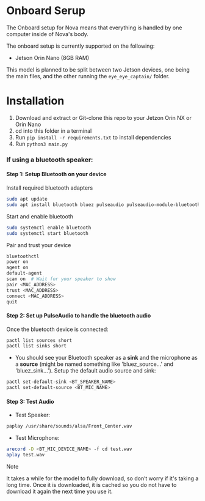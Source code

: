 # Onboard Serup
The Onboard setup for Nova means that everything is handled by one computer inside of Nova's body.

The onboard setup is currently supported on the following:
- Jetson Orin Nano (8GB RAM)

This model is planned to be split between two Jetson devices, one being the main files, and the other running the `eye_eye_captain/` folder.

# Installation

1. Download and extract or Git-clone this repo to your Jetzon Orin NX or Orin Nano
2. cd into this folder in a terminal
3. Run `pip install -r requirements.txt` to install dependencies
4. Run `python3 main.py`

### If using a bluetooth speaker:
#### Step 1: Setup Bluetooth on your device
Install required bluetooth adapters
```bash
sudo apt update
sudo apt install bluetooth bluez pulseaudio pulseaudio-module-bluetooth pavucontrol
```
Start and enable bluetooth
```bash
sudo systemctl enable bluetooth
sudo systemctl start bluetooth
```
Pair and trust your device
```bash
bluetoothctl
power on
agent on
default-agent
scan on  # Wait for your speaker to show
pair <MAC_ADDRESS>
trust <MAC_ADDRESS>
connect <MAC_ADDRESS>
quit
```
#### Step 2: Set up PulseAudio to handle the bluetooth audio
Once the bluetooth device is connected:
```bash
pactl list sources short
pactl list sinks short
```
- You should see your Bluetooth speaker as a **sink** and the microphone as a **source** (might be named something like 'bluez_source...' and 'bluez_sink...').
Setup the default audio source and sink:
```bash
pactl set-default-sink <BT_SPEAKER_NAME>
pactl set-default-source <BT_MIC_NAME>
```
#### Step 3: Test Audio
* Test Speaker:
```bash
paplay /usr/share/sounds/alsa/Front_Center.wav
```
* Test Microphone:
```bash
arecord -D <BT_MIC_DEVICE_NAME> -f cd test.wav
aplay test.wav
```

> [!NOTE]
> It takes a while for the model to fully download, so don’t worry if it's taking a long time.
> Once it is downloaded, it is cached so you do not have to download it again the next time you use it.